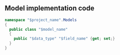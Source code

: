 ## Model implementation code
```cs
namespace "$project_name".Models
{
  public class "$model_name"
  {
    public "$data_type" "$field_name" {get; set;} 
  }
}
```